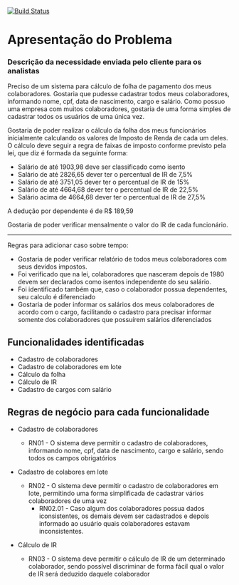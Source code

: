 [![Build Status](https://travis-ci.org/maveco69/dojo-bdd.svg?branch=master)](https://travis-ci.org/maveco69/dojo-bdd)

# Apresentação do Problema #

### Descrição da necessidade enviada pelo cliente para os analistas ###

Preciso de um sistema para cálculo de folha de pagamento dos meus colaboradores. Gostaria que pudesse cadastrar todos meus colaboradores, informando nome, cpf, data de nascimento, cargo e salário.
Como possuo uma empresa com muitos colaboradores, gostaria de uma forma simples de cadastrar todos os usuários de uma única vez.

Gostaria de poder realizar o cálculo da folha dos meus funcionários inicialmente calculando os valores de Imposto de Renda de cada um deles.
O cálculo deve seguir a regra de faixas de imposto conforme previsto pela lei, que diz é formada da seguinte forma:

- Salário de até 1903,98  deve ser classificado como isento
- Salário de até 2826,65 dever ter o percentual de IR de 7,5%
- Salário de até 3751,05  dever ter o percentual de IR de 15%
- Salário de até 4664,68 dever ter o percentual de IR de 22,5%
- Salário acima de 4664,68 dever ter o percentual de IR de 27,5%

A dedução por dependente é de R$ 189,59

Gostaria de poder verificar mensalmente o valor do IR de cada funcionário.


----------
Regras para adicionar caso sobre tempo:

- Gostaria de poder verificar relatório de todos meus colaboradores com seus devidos impostos.
- Foi verificado que na lei, colaboradores que nasceram depois de 1980 devem ser declarados como isentos independente do seu salário.
- Foi identificado também que, caso o colaborador possua dependentes, seu calculo é diferenciado
- Gostaria de poder informar os salários dos meus colaboradores de acordo com o cargo, facilitando o cadastro para precisar informar somente dos colaboradores que possuírem salários diferenciados

## Funcionalidades identificadas ##

- Cadastro de colaboradores
- Cadastro de colaboradores em lote
- Cálculo da folha
- Cálculo de IR
- Cadastro de cargos com salário

## Regras de negócio para cada funcionalidade ##

- Cadastro de colaboradores
	- RN01 - O sistema deve permitir o cadastro de colaboradores, informando nome, cpf, data de nascimento, cargo e salário, sendo todos os campos obrigatórios
- Cadastro de colabores em lote
	- RN02 - O sistema deve permitir o cadastro de colaboradores em lote, permitindo uma forma simplificada de cadastrar vários colaboradores de uma vez
		- RN02.01 - Caso algum dos colaboradores possua dados iconsistentes, os demais devem ser cadastrados e depois informado ao usuário quais colaboradores estavam inconsistentes.

- Cálculo de IR
	- RN03 - O sistema deve permitir o cálculo de IR de um determinado colaborador, sendo possível discriminar de forma fácil qual o valor de IR será deduzido daquele colaborador